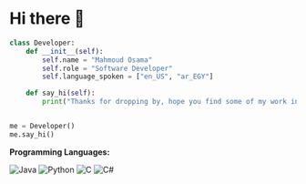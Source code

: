 # Hi there 👋

```python
class Developer:
    def __init__(self):
        self.name = "Mahmoud Osama"
        self.role = "Software Developer"
        self.language_spoken = ["en_US", "ar_EGY"]

    def say_hi(self):
        print("Thanks for dropping by, hope you find some of my work interesting.")


me = Developer()
me.say_hi()
```

**Programming Languages:**

![Java](https://img.shields.io/badge/Code-Java-informational?style=flat&logo=java&logoColor=white&color=6aa6f8)
![Python](https://img.shields.io/badge/Code-Python-informational?style=flat&logo=python&logoColor=white&color=6aa6f8)
![C](https://img.shields.io/badge/Code-C-informational?style=flat&logo=c&logoColor=white&color=6aa6f8)
![C#](https://img.shields.io/badge/Code-C%23-informational?style=flat&logo=csharp&logoColor=white&color=6aa6f8)

